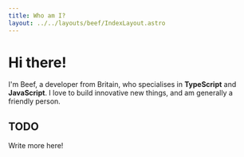 ```yaml
---
title: Who am I?
layout: ../../layouts/beef/IndexLayout.astro
---
```


# Hi there!

I'm Beef, a developer from Britain, who specialises in **TypeScript** and **JavaScript**. I love to build innovative new things, and am generally a friendly person.

## TODO

Write more here!